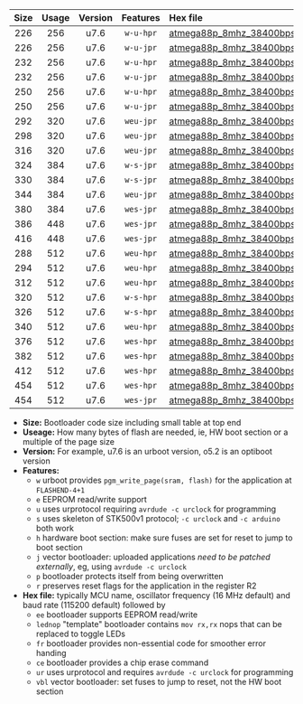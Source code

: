 |Size|Usage|Version|Features|Hex file|
|:-:|:-:|:-:|:-:|:--|
|226|256|u7.6|`w-u-hpr`|[atmega88p_8mhz_38400bps_ur.hex](https://raw.githubusercontent.com/stefanrueger/urboot/main/bootloaders/atmega88p/fcpu_8mhz/38400_bps/atmega88p_8mhz_38400bps_ur.hex)|
|226|256|u7.6|`w-u-jpr`|[atmega88p_8mhz_38400bps_ur_vbl.hex](https://raw.githubusercontent.com/stefanrueger/urboot/main/bootloaders/atmega88p/fcpu_8mhz/38400_bps/atmega88p_8mhz_38400bps_ur_vbl.hex)|
|232|256|u7.6|`w-u-hpr`|[atmega88p_8mhz_38400bps_lednop_ur.hex](https://raw.githubusercontent.com/stefanrueger/urboot/main/bootloaders/atmega88p/fcpu_8mhz/38400_bps/atmega88p_8mhz_38400bps_lednop_ur.hex)|
|232|256|u7.6|`w-u-jpr`|[atmega88p_8mhz_38400bps_lednop_ur_vbl.hex](https://raw.githubusercontent.com/stefanrueger/urboot/main/bootloaders/atmega88p/fcpu_8mhz/38400_bps/atmega88p_8mhz_38400bps_lednop_ur_vbl.hex)|
|250|256|u7.6|`w-u-hpr`|[atmega88p_8mhz_38400bps_lednop_fr_ur.hex](https://raw.githubusercontent.com/stefanrueger/urboot/main/bootloaders/atmega88p/fcpu_8mhz/38400_bps/atmega88p_8mhz_38400bps_lednop_fr_ur.hex)|
|250|256|u7.6|`w-u-jpr`|[atmega88p_8mhz_38400bps_lednop_fr_ur_vbl.hex](https://raw.githubusercontent.com/stefanrueger/urboot/main/bootloaders/atmega88p/fcpu_8mhz/38400_bps/atmega88p_8mhz_38400bps_lednop_fr_ur_vbl.hex)|
|292|320|u7.6|`weu-jpr`|[atmega88p_8mhz_38400bps_ee_ur_vbl.hex](https://raw.githubusercontent.com/stefanrueger/urboot/main/bootloaders/atmega88p/fcpu_8mhz/38400_bps/atmega88p_8mhz_38400bps_ee_ur_vbl.hex)|
|298|320|u7.6|`weu-jpr`|[atmega88p_8mhz_38400bps_ee_lednop_ur_vbl.hex](https://raw.githubusercontent.com/stefanrueger/urboot/main/bootloaders/atmega88p/fcpu_8mhz/38400_bps/atmega88p_8mhz_38400bps_ee_lednop_ur_vbl.hex)|
|316|320|u7.6|`weu-jpr`|[atmega88p_8mhz_38400bps_ee_lednop_fr_ur_vbl.hex](https://raw.githubusercontent.com/stefanrueger/urboot/main/bootloaders/atmega88p/fcpu_8mhz/38400_bps/atmega88p_8mhz_38400bps_ee_lednop_fr_ur_vbl.hex)|
|324|384|u7.6|`w-s-jpr`|[atmega88p_8mhz_38400bps_vbl.hex](https://raw.githubusercontent.com/stefanrueger/urboot/main/bootloaders/atmega88p/fcpu_8mhz/38400_bps/atmega88p_8mhz_38400bps_vbl.hex)|
|330|384|u7.6|`w-s-jpr`|[atmega88p_8mhz_38400bps_lednop_vbl.hex](https://raw.githubusercontent.com/stefanrueger/urboot/main/bootloaders/atmega88p/fcpu_8mhz/38400_bps/atmega88p_8mhz_38400bps_lednop_vbl.hex)|
|344|384|u7.6|`weu-jpr`|[atmega88p_8mhz_38400bps_ee_lednop_fr_ce_ur_vbl.hex](https://raw.githubusercontent.com/stefanrueger/urboot/main/bootloaders/atmega88p/fcpu_8mhz/38400_bps/atmega88p_8mhz_38400bps_ee_lednop_fr_ce_ur_vbl.hex)|
|380|384|u7.6|`wes-jpr`|[atmega88p_8mhz_38400bps_ee_vbl.hex](https://raw.githubusercontent.com/stefanrueger/urboot/main/bootloaders/atmega88p/fcpu_8mhz/38400_bps/atmega88p_8mhz_38400bps_ee_vbl.hex)|
|386|448|u7.6|`wes-jpr`|[atmega88p_8mhz_38400bps_ee_lednop_vbl.hex](https://raw.githubusercontent.com/stefanrueger/urboot/main/bootloaders/atmega88p/fcpu_8mhz/38400_bps/atmega88p_8mhz_38400bps_ee_lednop_vbl.hex)|
|416|448|u7.6|`wes-jpr`|[atmega88p_8mhz_38400bps_ee_lednop_fr_vbl.hex](https://raw.githubusercontent.com/stefanrueger/urboot/main/bootloaders/atmega88p/fcpu_8mhz/38400_bps/atmega88p_8mhz_38400bps_ee_lednop_fr_vbl.hex)|
|288|512|u7.6|`weu-hpr`|[atmega88p_8mhz_38400bps_ee_ur.hex](https://raw.githubusercontent.com/stefanrueger/urboot/main/bootloaders/atmega88p/fcpu_8mhz/38400_bps/atmega88p_8mhz_38400bps_ee_ur.hex)|
|294|512|u7.6|`weu-hpr`|[atmega88p_8mhz_38400bps_ee_lednop_ur.hex](https://raw.githubusercontent.com/stefanrueger/urboot/main/bootloaders/atmega88p/fcpu_8mhz/38400_bps/atmega88p_8mhz_38400bps_ee_lednop_ur.hex)|
|312|512|u7.6|`weu-hpr`|[atmega88p_8mhz_38400bps_ee_lednop_fr_ur.hex](https://raw.githubusercontent.com/stefanrueger/urboot/main/bootloaders/atmega88p/fcpu_8mhz/38400_bps/atmega88p_8mhz_38400bps_ee_lednop_fr_ur.hex)|
|320|512|u7.6|`w-s-hpr`|[atmega88p_8mhz_38400bps.hex](https://raw.githubusercontent.com/stefanrueger/urboot/main/bootloaders/atmega88p/fcpu_8mhz/38400_bps/atmega88p_8mhz_38400bps.hex)|
|326|512|u7.6|`w-s-hpr`|[atmega88p_8mhz_38400bps_lednop.hex](https://raw.githubusercontent.com/stefanrueger/urboot/main/bootloaders/atmega88p/fcpu_8mhz/38400_bps/atmega88p_8mhz_38400bps_lednop.hex)|
|340|512|u7.6|`weu-hpr`|[atmega88p_8mhz_38400bps_ee_lednop_fr_ce_ur.hex](https://raw.githubusercontent.com/stefanrueger/urboot/main/bootloaders/atmega88p/fcpu_8mhz/38400_bps/atmega88p_8mhz_38400bps_ee_lednop_fr_ce_ur.hex)|
|376|512|u7.6|`wes-hpr`|[atmega88p_8mhz_38400bps_ee.hex](https://raw.githubusercontent.com/stefanrueger/urboot/main/bootloaders/atmega88p/fcpu_8mhz/38400_bps/atmega88p_8mhz_38400bps_ee.hex)|
|382|512|u7.6|`wes-hpr`|[atmega88p_8mhz_38400bps_ee_lednop.hex](https://raw.githubusercontent.com/stefanrueger/urboot/main/bootloaders/atmega88p/fcpu_8mhz/38400_bps/atmega88p_8mhz_38400bps_ee_lednop.hex)|
|412|512|u7.6|`wes-hpr`|[atmega88p_8mhz_38400bps_ee_lednop_fr.hex](https://raw.githubusercontent.com/stefanrueger/urboot/main/bootloaders/atmega88p/fcpu_8mhz/38400_bps/atmega88p_8mhz_38400bps_ee_lednop_fr.hex)|
|454|512|u7.6|`wes-hpr`|[atmega88p_8mhz_38400bps_ee_lednop_fr_ce.hex](https://raw.githubusercontent.com/stefanrueger/urboot/main/bootloaders/atmega88p/fcpu_8mhz/38400_bps/atmega88p_8mhz_38400bps_ee_lednop_fr_ce.hex)|
|454|512|u7.6|`wes-jpr`|[atmega88p_8mhz_38400bps_ee_lednop_fr_ce_vbl.hex](https://raw.githubusercontent.com/stefanrueger/urboot/main/bootloaders/atmega88p/fcpu_8mhz/38400_bps/atmega88p_8mhz_38400bps_ee_lednop_fr_ce_vbl.hex)|

- **Size:** Bootloader code size including small table at top end
- **Useage:** How many bytes of flash are needed, ie, HW boot section or a multiple of the page size
- **Version:** For example, u7.6 is an urboot version, o5.2 is an optiboot version
- **Features:**
  + `w` urboot provides `pgm_write_page(sram, flash)` for the application at `FLASHEND-4+1`
  + `e` EEPROM read/write support
  + `u` uses urprotocol requiring `avrdude -c urclock` for programming
  + `s` uses skeleton of STK500v1 protocol; `-c urclock` and `-c arduino` both work
  + `h` hardware boot section: make sure fuses are set for reset to jump to boot section
  + `j` vector bootloader: uploaded applications *need to be patched externally*, eg, using `avrdude -c urclock`
  + `p` bootloader protects itself from being overwritten
  + `r` preserves reset flags for the application in the register R2
- **Hex file:** typically MCU name, oscillator frequency (16 MHz default) and baud rate (115200 default) followed by
  + `ee` bootloader supports EEPROM read/write
  + `lednop` "template" bootloader contains `mov rx,rx` nops that can be replaced to toggle LEDs
  + `fr` bootloader provides non-essential code for smoother error handing
  + `ce` bootloader provides a chip erase command
  + `ur` uses urprotocol and requires `avrdude -c urclock` for programming
  + `vbl` vector bootloader: set fuses to jump to reset, not the HW boot section
